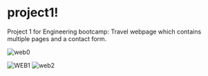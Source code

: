 # project1!
Project 1 for Engineering bootcamp: Travel webpage which contains multiple pages and a contact form. 

![web0](https://user-images.githubusercontent.com/91508647/140676961-991b9656-4865-41cd-ab9a-d6233d8116f5.jpeg)

![WEB1](https://user-images.githubusercontent.com/91508647/140676843-5ab40a22-0e11-4dbb-aa9a-08f301c53fe2.jpeg)
![web2](https://user-images.githubusercontent.com/91508647/140676902-ffa353be-56d5-4517-b516-1da9093a8e3a.jpeg)
